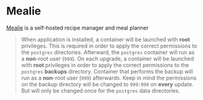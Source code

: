 # Mealie

[Mealie](https://mealie.io) is a self-hosted recipe manager and meal planner

> When application is installed, a container will be launched with **root** privileges.
> This is required in order to apply the correct permissions to the `postgres` directories.
> Afterward, the `postgres` container will run as a **non**-root user (`999`).
> On each upgrade, a container will be launched with **root** privileges in order to apply the correct
> permissions to the `postgres` **backups** directory. Container that performs the backup will run as a **non**-root user (`999`) afterwards.
> Keep in mind the permissions on the backup directory will be changed to `999:999` on **every** update.
> But will only be changed once for the `postgres` data directories.
